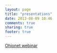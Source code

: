 ```yaml
---
layout: page
title: "presentations"
date: 2013-08-09 10:46
comments: true
sharing: true
footer: true
---
```


[Ohionet webinar](/presentations/ohionet-webinar) 